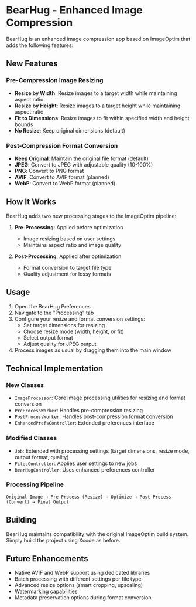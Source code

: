 # BearHug - Enhanced Image Compression

BearHug is an enhanced image compression app based on ImageOptim that adds the following features:

## New Features

### Pre-Compression Image Resizing
- **Resize by Width**: Resize images to a target width while maintaining aspect ratio
- **Resize by Height**: Resize images to a target height while maintaining aspect ratio  
- **Fit to Dimensions**: Resize images to fit within specified width and height bounds
- **No Resize**: Keep original dimensions (default)

### Post-Compression Format Conversion
- **Keep Original**: Maintain the original file format (default)
- **JPEG**: Convert to JPEG with adjustable quality (10-100%)
- **PNG**: Convert to PNG format
- **AVIF**: Convert to AVIF format (planned)
- **WebP**: Convert to WebP format (planned)

## How It Works

BearHug adds two new processing stages to the ImageOptim pipeline:

1. **Pre-Processing**: Applied before optimization
   - Image resizing based on user settings
   - Maintains aspect ratio and image quality

2. **Post-Processing**: Applied after optimization
   - Format conversion to target file type
   - Quality adjustment for lossy formats

## Usage

1. Open the BearHug Preferences
2. Navigate to the "Processing" tab
3. Configure your resize and format conversion settings:
   - Set target dimensions for resizing
   - Choose resize mode (width, height, or fit)
   - Select output format
   - Adjust quality for JPEG output
4. Process images as usual by dragging them into the main window

## Technical Implementation

### New Classes
- `ImageProcessor`: Core image processing utilities for resizing and format conversion
- `PreProcessWorker`: Handles pre-compression resizing
- `PostProcessWorker`: Handles post-compression format conversion
- `EnhancedPrefsController`: Extended preferences interface

### Modified Classes
- `Job`: Extended with processing settings (target dimensions, resize mode, output format, quality)
- `FilesController`: Applies user settings to new jobs
- `BearHugController`: Uses enhanced preferences controller

### Processing Pipeline
```
Original Image → Pre-Process (Resize) → Optimize → Post-Process (Convert) → Final Output
```

## Building

BearHug maintains compatibility with the original ImageOptim build system. Simply build the project using Xcode as before.

## Future Enhancements

- Native AVIF and WebP support using dedicated libraries
- Batch processing with different settings per file type
- Advanced resize options (smart cropping, upscaling)
- Watermarking capabilities
- Metadata preservation options during format conversion